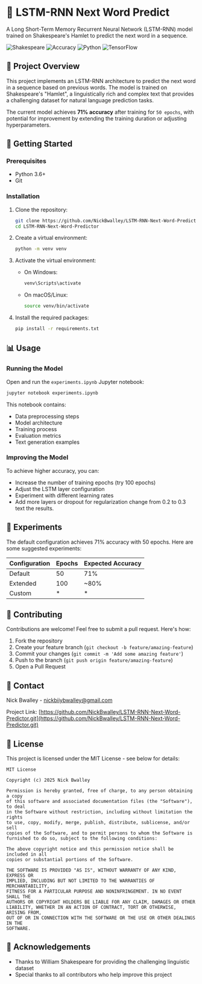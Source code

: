 # 🔮 LSTM-RNN Next Word Predict

A Long Short-Term Memory Recurrent Neural Network (LSTM-RNN) model trained on Shakespeare's Hamlet to predict the next word in a sequence.

![Shakespeare](https://img.shields.io/badge/Trained%20on-Hamlet-blueviolet)
![Accuracy](https://img.shields.io/badge/Accuracy-71%25-green)
![Python](https://img.shields.io/badge/Python-3.6%2B-blue)
![TensorFlow](https://img.shields.io/badge/TensorFlow-2.x-orange)

## 📝 Project Overview

This project implements an LSTM-RNN architecture to predict the next word in a sequence based on previous words. The model is trained on Shakespeare's "Hamlet", a linguistically rich and complex text that provides a challenging dataset for natural language prediction tasks.

The current model achieves **71% accuracy** after training for `50 epochs`, with potential for improvement by extending the training duration or adjusting hyperparameters.

## 🚀 Getting Started

### Prerequisites

- Python 3.6+
- Git

### Installation

1. Clone the repository:

   ```bash
   git clone https://github.com/NickBwalley/LSTM-RNN-Next-Word-Predictor.git
   cd LSTM-RNN-Next-Word-Predictor
   ```

2. Create a virtual environment:

   ```bash
   python -m venv venv
   ```

3. Activate the virtual environment:

   - On Windows:

     ```bash
     venv\Scripts\activate
     ```

   - On macOS/Linux:
     ```bash
     source venv/bin/activate
     ```

4. Install the required packages:
   ```bash
   pip install -r requirements.txt
   ```

## 📊 Usage

### Running the Model

Open and run the `experiments.ipynb` Jupyter notebook:

```bash
jupyter notebook experiments.ipynb
```

This notebook contains:

- Data preprocessing steps
- Model architecture
- Training process
- Evaluation metrics
- Text generation examples

### Improving the Model

To achieve higher accuracy, you can:

- Increase the number of training epochs (try 100 epochs)
- Adjust the LSTM layer configuration
- Experiment with different learning rates
- Add more layers or dropout for regularization change from 0.2 to 0.3 text the results.

## 🧪 Experiments

The default configuration achieves 71% accuracy with 50 epochs. Here are some suggested experiments:

| Configuration | Epochs | Expected Accuracy |
| ------------- | ------ | ----------------- |
| Default       | 50     | 71%               |
| Extended      | 100    | ~80%              |
| Custom        | \*     | \*                |

## 🤝 Contributing

Contributions are welcome! Feel free to submit a pull request. Here's how:

1. Fork the repository
2. Create your feature branch (`git checkout -b feature/amazing-feature`)
3. Commit your changes (`git commit -m 'Add some amazing feature'`)
4. Push to the branch (`git push origin feature/amazing-feature`)
5. Open a Pull Request

## 📧 Contact

Nick Bwalley - [nickbiiybwalley@gmail.com](mailto:nickbiiybwalley@gmail.com)

Project Link: [https://github.com/NickBwalley/LSTM-RNN-Next-Word-Predictor.git](https://github.com/NickBwalley/LSTM-RNN-Next-Word-Predictor.git)

## 📄 License

This project is licensed under the MIT License - see below for details:

```
MIT License

Copyright (c) 2025 Nick Bwalley

Permission is hereby granted, free of charge, to any person obtaining a copy
of this software and associated documentation files (the "Software"), to deal
in the Software without restriction, including without limitation the rights
to use, copy, modify, merge, publish, distribute, sublicense, and/or sell
copies of the Software, and to permit persons to whom the Software is
furnished to do so, subject to the following conditions:

The above copyright notice and this permission notice shall be included in all
copies or substantial portions of the Software.

THE SOFTWARE IS PROVIDED "AS IS", WITHOUT WARRANTY OF ANY KIND, EXPRESS OR
IMPLIED, INCLUDING BUT NOT LIMITED TO THE WARRANTIES OF MERCHANTABILITY,
FITNESS FOR A PARTICULAR PURPOSE AND NONINFRINGEMENT. IN NO EVENT SHALL THE
AUTHORS OR COPYRIGHT HOLDERS BE LIABLE FOR ANY CLAIM, DAMAGES OR OTHER
LIABILITY, WHETHER IN AN ACTION OF CONTRACT, TORT OR OTHERWISE, ARISING FROM,
OUT OF OR IN CONNECTION WITH THE SOFTWARE OR THE USE OR OTHER DEALINGS IN THE
SOFTWARE.
```

## 🌟 Acknowledgements

- Thanks to William Shakespeare for providing the challenging linguistic dataset
- Special thanks to all contributors who help improve this project
